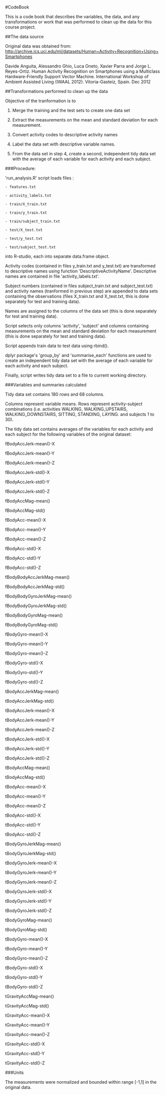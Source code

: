 #CodeBook

This is a code book that describes the variables, the data, and any transformations or work that was performed to clean up the data for this course project.

##The data source

Original data was obtained from: 
http://archive.ics.uci.edu/ml/datasets/Human+Activity+Recognition+Using+Smartphones

Davide Anguita, Alessandro Ghio, Luca Oneto, Xavier Parra and Jorge L. Reyes-Ortiz. Human Activity Recognition on Smartphones using a Multiclass Hardware-Friendly Support Vector Machine. International Workshop of Ambient Assisted Living (IWAAL 2012). Vitoria-Gasteiz, Spain. Dec 2012


##Transformations performed to clean up the data

Objective of the tranformation is to

 1)  Merge the training and the test sets to create one data set

 2)  Extract the measurements on the mean and standard deviation for each measurement. 

 3)  Convert activity codes to descriptive activity names 

 4)  Label the data set with descriptive variable names. 

 5)  From the data set in step 4, create a second, independent tidy data set with the average of each variable for each activity and each subject.

###Procedure:

'run_analysis.R' script loads files :

	- features.txt

	- activity_labels.txt

	- train/X_train.txt

	- train/y_train.txt

	- train/subject_train.txt

	- test/X_test.txt

	- test/y_test.txt

	- test/subject_test.txt

into R-studio, each into separate data.frame object.

Activity codes  (contained in files y_train.txt and y_test.txt) are transformed to descriptive names using function 'DescriptiveActivityName'. Descriptive names are contained in file 'activity_labels.txt'.

Subject numbers (contained in files subject_train.txt and subject_test.txt) and activity names (tranformed in previous step) are appended to data sets containing the observations (files X_train.txt and X_test.txt, this is done separately for test and training data).

Names are assigned to the columns of the data set (this is done separately for test and training data).

Script selects only columns 'activity', 'subject' and columns containing measurements on the mean and standard deviation for each measurement (this is done separately for test and training data).

Script appends train data to test data using rbind().

dplyr package's 'group_by' and 'summarise_each' functions are used to create an independent tidy data set with the average of each variable for each activity and each subject.

Finally, script writes tidy data set to a file to current working directory.

###Variables and summaries calculated

Tidy data set contains 180 rows and 68 columns. 

Columns represent variable means.
Rows represent activity-subject combinations (i.e. activities WALKING, WALKING_UPSTAIRS, WALKING_DOWNSTAIRS, SITTING, STANDING, LAYING. and subjects 1 to 30).

The tidy data set contains averages of the variables for each activity and each subject for the following variables of the original dataset:

fBodyAccJerk-mean()-X

fBodyAccJerk-mean()-Y

fBodyAccJerk-mean()-Z

fBodyAccJerk-std()-X

fBodyAccJerk-std()-Y

fBodyAccJerk-std()-Z

fBodyAccMag-mean()

fBodyAccMag-std()

fBodyAcc-mean()-X

fBodyAcc-mean()-Y

fBodyAcc-mean()-Z

fBodyAcc-std()-X

fBodyAcc-std()-Y

fBodyAcc-std()-Z

fBodyBodyAccJerkMag-mean()

fBodyBodyAccJerkMag-std()

fBodyBodyGyroJerkMag-mean()

fBodyBodyGyroJerkMag-std()

fBodyBodyGyroMag-mean()

fBodyBodyGyroMag-std()

fBodyGyro-mean()-X

fBodyGyro-mean()-Y

fBodyGyro-mean()-Z

fBodyGyro-std()-X

fBodyGyro-std()-Y

fBodyGyro-std()-Z

tBodyAccJerkMag-mean()

tBodyAccJerkMag-std()

tBodyAccJerk-mean()-X

tBodyAccJerk-mean()-Y

tBodyAccJerk-mean()-Z

tBodyAccJerk-std()-X

tBodyAccJerk-std()-Y

tBodyAccJerk-std()-Z

tBodyAccMag-mean()

tBodyAccMag-std()

tBodyAcc-mean()-X

tBodyAcc-mean()-Y

tBodyAcc-mean()-Z

tBodyAcc-std()-X

tBodyAcc-std()-Y

tBodyAcc-std()-Z

tBodyGyroJerkMag-mean()

tBodyGyroJerkMag-std()

tBodyGyroJerk-mean()-X

tBodyGyroJerk-mean()-Y

tBodyGyroJerk-mean()-Z

tBodyGyroJerk-std()-X

tBodyGyroJerk-std()-Y

tBodyGyroJerk-std()-Z

tBodyGyroMag-mean()

tBodyGyroMag-std()

tBodyGyro-mean()-X

tBodyGyro-mean()-Y

tBodyGyro-mean()-Z

tBodyGyro-std()-X

tBodyGyro-std()-Y

tBodyGyro-std()-Z

tGravityAccMag-mean()

tGravityAccMag-std()

tGravityAcc-mean()-X

tGravityAcc-mean()-Y

tGravityAcc-mean()-Z

tGravityAcc-std()-X

tGravityAcc-std()-Y

tGravityAcc-std()-Z



###Units

The measurements were normalized and bounded within range [-1,1] in the original data. 

